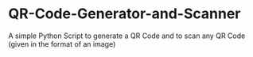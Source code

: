 # QR-Code-Generator-and-Scanner
A simple Python Script to generate a QR Code and to scan any QR Code (given in the format of an image)

